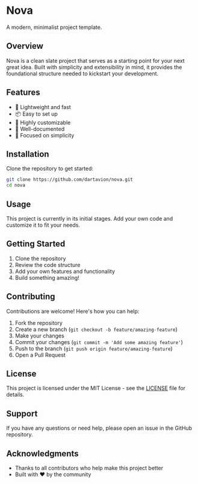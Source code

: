 # Nova

A modern, minimalist project template.

## Overview

Nova is a clean slate project that serves as a starting point for your next great idea. Built with simplicity and extensibility in mind, it provides the foundational structure needed to kickstart your development.

## Features

- 🚀 Lightweight and fast
- 📦 Easy to set up
- 🔧 Highly customizable
- 📄 Well-documented
- 🎯 Focused on simplicity

## Installation

Clone the repository to get started:

```bash
git clone https://github.com/dartavion/nova.git
cd nova
```

## Usage

This project is currently in its initial stages. Add your own code and customize it to fit your needs.

## Getting Started

1. Clone the repository
2. Review the code structure
3. Add your own features and functionality
4. Build something amazing!

## Contributing

Contributions are welcome! Here's how you can help:

1. Fork the repository
2. Create a new branch (`git checkout -b feature/amazing-feature`)
3. Make your changes
4. Commit your changes (`git commit -m 'Add some amazing feature'`)
5. Push to the branch (`git push origin feature/amazing-feature`)
6. Open a Pull Request

## License

This project is licensed under the MIT License - see the [LICENSE](LICENSE) file for details.

## Support

If you have any questions or need help, please open an issue in the GitHub repository.

## Acknowledgments

- Thanks to all contributors who help make this project better
- Built with ❤️ by the community